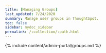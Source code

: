 ```yaml
---
title: [Managing Groups]
last_updated: 7/24/2020
summary: Manage user groups in ThoughtSpot.
toc: false
sidebar: mydoc_sidebar
permalink: /:collection/:path.html
---
```


{% include content/admin-portal/groups.md %}
